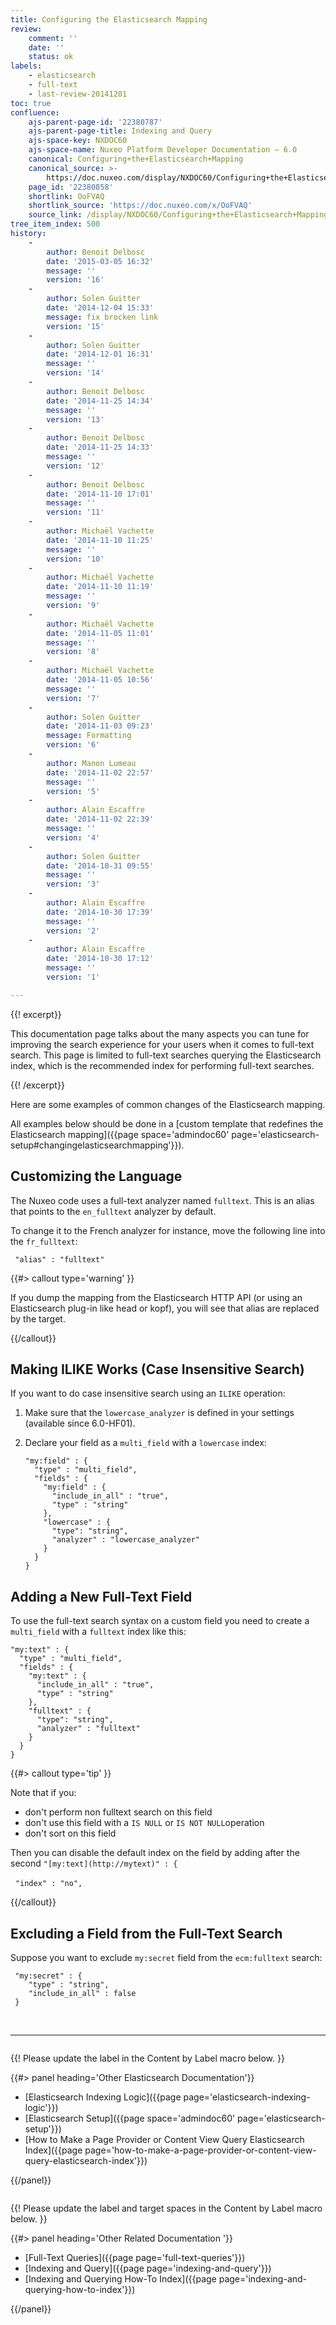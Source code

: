 ```yaml
---
title: Configuring the Elasticsearch Mapping
review:
    comment: ''
    date: ''
    status: ok
labels:
    - elasticsearch
    - full-text
    - last-review-20141201
toc: true
confluence:
    ajs-parent-page-id: '22380787'
    ajs-parent-page-title: Indexing and Query
    ajs-space-key: NXDOC60
    ajs-space-name: Nuxeo Platform Developer Documentation — 6.0
    canonical: Configuring+the+Elasticsearch+Mapping
    canonical_source: >-
        https://doc.nuxeo.com/display/NXDOC60/Configuring+the+Elasticsearch+Mapping
    page_id: '22380858'
    shortlink: OoFVAQ
    shortlink_source: 'https://doc.nuxeo.com/x/OoFVAQ'
    source_link: /display/NXDOC60/Configuring+the+Elasticsearch+Mapping
tree_item_index: 500
history:
    -
        author: Benoit Delbosc
        date: '2015-03-05 16:32'
        message: ''
        version: '16'
    -
        author: Solen Guitter
        date: '2014-12-04 15:33'
        message: fix brocken link
        version: '15'
    -
        author: Solen Guitter
        date: '2014-12-01 16:31'
        message: ''
        version: '14'
    -
        author: Benoit Delbosc
        date: '2014-11-25 14:34'
        message: ''
        version: '13'
    -
        author: Benoit Delbosc
        date: '2014-11-25 14:33'
        message: ''
        version: '12'
    -
        author: Benoit Delbosc
        date: '2014-11-10 17:01'
        message: ''
        version: '11'
    -
        author: Michaël Vachette
        date: '2014-11-10 11:25'
        message: ''
        version: '10'
    -
        author: Michaël Vachette
        date: '2014-11-10 11:19'
        message: ''
        version: '9'
    -
        author: Michaël Vachette
        date: '2014-11-05 11:01'
        message: ''
        version: '8'
    -
        author: Michaël Vachette
        date: '2014-11-05 10:56'
        message: ''
        version: '7'
    -
        author: Solen Guitter
        date: '2014-11-03 09:23'
        message: Formatting
        version: '6'
    -
        author: Manon Lumeau
        date: '2014-11-02 22:57'
        message: ''
        version: '5'
    -
        author: Alain Escaffre
        date: '2014-11-02 22:39'
        message: ''
        version: '4'
    -
        author: Solen Guitter
        date: '2014-10-31 09:55'
        message: ''
        version: '3'
    -
        author: Alain Escaffre
        date: '2014-10-30 17:39'
        message: ''
        version: '2'
    -
        author: Alain Escaffre
        date: '2014-10-30 17:12'
        message: ''
        version: '1'

---
```

{{! excerpt}}

This documentation page talks about the many aspects you can tune for improving the search experience for your users when it comes to full-text search. This page is limited to full-text searches querying the Elasticsearch index, which is the recommended index for performing full-text searches.

{{! /excerpt}}

Here are some examples of common changes of the Elasticsearch mapping.

All examples below should be done in a [custom template that redefines the Elasticsearch mapping]({{page space='admindoc60' page='elasticsearch-setup#changingelasticsearchmapping'}}).

## Customizing the Language

The Nuxeo code uses a full-text analyzer named&nbsp;`fulltext`. This is an alias that points to the&nbsp;`en_fulltext`&nbsp;analyzer by default.

To change it to the French analyzer for instance, move the following line into the&nbsp;`fr_fulltext`:

```
 "alias" : "fulltext"
```

{{#> callout type='warning' }}

If you dump the mapping from the Elasticsearch HTTP API (or using an Elasticsearch plug-in like head or kopf), you will see that alias are replaced by the target.

{{/callout}}

## Making ILIKE Works (Case Insensitive Search)

If you want to do case insensitive search using an&nbsp;`ILIKE`&nbsp;operation:

1.  Make sure that the `lowercase_analyzer` is defined in your settings (available since 6.0-HF01).
2.  Declare your field as a `multi_field` with a `lowercase` index:

    ```
    "my:field" : {
      "type" : "multi_field",
      "fields" : {
        "my:field" : {
          "include_in_all" : "true",
          "type" : "string"
        },
        "lowercase" : {
          "type": "string",
          "analyzer" : "lowercase_analyzer"
        }
      }
    }
    ```

## Adding a New Full-Text Field

To use the full-text search syntax on a custom field you need to create a `multi_field` with a `fulltext` index like this:

```
"my:text" : {
  "type" : "multi_field",
  "fields" : {
    "my:text" : {
      "include_in_all" : "true",
      "type" : "string"
    },
    "fulltext" : {
      "type": "string",
      "analyzer" : "fulltext"
    }
  }
}

```

{{#> callout type='tip' }}

Note that if you:

*   don't perform non fulltext search on this field
*   don't use this field with a `IS NULL` or `IS NOT NULL`operation
*   don't sort on this field

Then you can disable the default index on the field by adding after the second `"[my:text](http://mytext)" : {`

&nbsp; `"index" : "no",`

{{/callout}}

## Excluding a Field from the Full-Text Search

Suppose you want to exclude&nbsp;`my:secret`&nbsp;field from the&nbsp;`ecm:fulltext`&nbsp;search:

```
 "my:secret" : {
    "type" : "string",
    "include_in_all" : false
 }
```

&nbsp;

* * *

<div class="row" data-equalizer data-equalize-on="medium"><div class="column medium-6">

{{! Please update the label in the Content by Label macro below. }}

{{#> panel heading='Other Elasticsearch Documentation'}}

*   [Elasticsearch Indexing Logic]({{page page='elasticsearch-indexing-logic'}})
*   [Elasticsearch Setup]({{page space='admindoc60' page='elasticsearch-setup'}})
*   [How to Make a Page Provider or Content View Query Elasticsearch Index]({{page page='how-to-make-a-page-provider-or-content-view-query-elasticsearch-index'}})

{{/panel}}</div><div class="column medium-6">

{{! Please update the label and target spaces in the Content by Label macro below. }}

{{#> panel heading='Other Related Documentation '}}

*   [Full-Text Queries]({{page page='full-text-queries'}})
*   [Indexing and Query]({{page page='indexing-and-query'}})
*   [Indexing and Querying How-To Index]({{page page='indexing-and-querying-how-to-index'}})

{{/panel}}</div></div>
